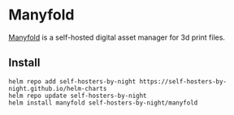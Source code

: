 # Manyfold

[Manyfold](https://manyfold.app) is a self-hosted digital asset manager for 3d print files.

## Install

```shell
helm repo add self-hosters-by-night https://self-hosters-by-night.github.io/helm-charts
helm repo update self-hosters-by-night
helm install manyfold self-hosters-by-night/manyfold
```
